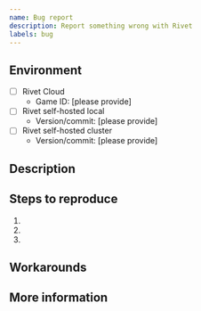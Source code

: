 ```yaml
---
name: Bug report
description: Report something wrong with Rivet
labels: bug
---
```


## Environment

-   [ ] Rivet Cloud
    -   Game ID: [please provide]
-   [ ] Rivet self-hosted local
    -   Version/commit: [please provide]
-   [ ] Rivet self-hosted cluster
    -   Version/commit: [please provide]

## Description

<!-- Describe the problem. -->

<!-- Include screenshots of related to frontend. -->

## Steps to reproduce

1.
2.
3.

## Workarounds

<!-- If applicable, include ways to work around the problem. -->

## More information
